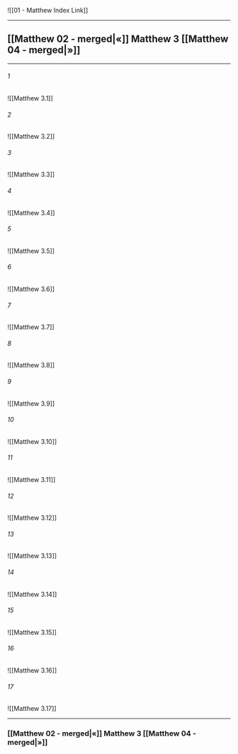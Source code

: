 ![[01 - Matthew Index Link]]

---
##  [[Matthew 02 - merged|«]] Matthew 3 [[Matthew 04 - merged|»]]

---

###### 1
![[Matthew 3.1]] 

###### 2
![[Matthew 3.2]] 

###### 3
![[Matthew 3.3]] 

###### 4
![[Matthew 3.4]]

###### 5 
![[Matthew 3.5]] 

###### 6
![[Matthew 3.6]] 

###### 7
![[Matthew 3.7]] 

###### 8
![[Matthew 3.8]] 

###### 9
![[Matthew 3.9]] 

###### 10
![[Matthew 3.10]] 

###### 11
![[Matthew 3.11]] 

###### 12
![[Matthew 3.12]]

###### 13
![[Matthew 3.13]] 

###### 14
![[Matthew 3.14]] 

###### 15
![[Matthew 3.15]]

###### 16
![[Matthew 3.16]] 

###### 17
![[Matthew 3.17]]


---
###  [[Matthew 02 - merged|«]] Matthew 3 [[Matthew 04 - merged|»]]